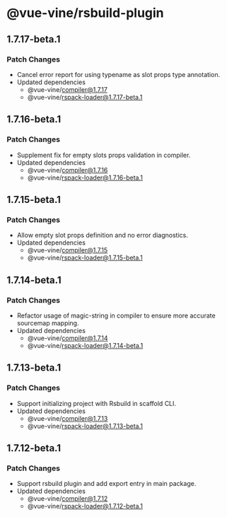 # @vue-vine/rsbuild-plugin

## 1.7.17-beta.1

### Patch Changes

- Cancel error report for using typename as slot props type annotation.
- Updated dependencies
  - @vue-vine/compiler@1.7.17
  - @vue-vine/rspack-loader@1.7.17-beta.1

## 1.7.16-beta.1

### Patch Changes

- Supplement fix for empty slots props validation in compiler.
- Updated dependencies
  - @vue-vine/compiler@1.7.16
  - @vue-vine/rspack-loader@1.7.16-beta.1

## 1.7.15-beta.1

### Patch Changes

- Allow empty slot props definition and no error diagnostics.
- Updated dependencies
  - @vue-vine/compiler@1.7.15
  - @vue-vine/rspack-loader@1.7.15-beta.1

## 1.7.14-beta.1

### Patch Changes

- Refactor usage of magic-string in compiler to ensure more accurate sourcemap mapping.
- Updated dependencies
  - @vue-vine/compiler@1.7.14
  - @vue-vine/rspack-loader@1.7.14-beta.1

## 1.7.13-beta.1

### Patch Changes

- Support initializing project with Rsbuild in scaffold CLI.
- Updated dependencies
  - @vue-vine/compiler@1.7.13
  - @vue-vine/rspack-loader@1.7.13-beta.1

## 1.7.12-beta.1

### Patch Changes

- Support rsbuild plugin and add export entry in main package.
- Updated dependencies
  - @vue-vine/compiler@1.7.12
  - @vue-vine/rspack-loader@1.7.12-beta.1
